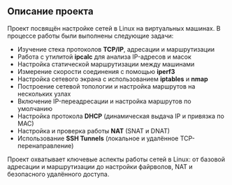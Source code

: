 ## Описание проекта  

Проект посвящён настройке сетей в Linux на виртуальных машинах. В процессе работы были выполнены следующие задачи:  

- Изучение стека протоколов **TCP/IP**, адресации и маршрутизации  
- Работа с утилитой **ipcalc** для анализа IP-адресов и масок  
- Настройка статической маршрутизации между машинами  
- Измерение скорости соединения с помощью **iperf3**  
- Настройка сетевого экрана с использованием **iptables** и **nmap**  
- Построение сетевой топологии и настройка маршрутов на нескольких узлах  
- Включение IP-переадресации и настройка маршрутов по умолчанию  
- Настройка протокола **DHCP** (динамическая выдача IP и привязка по MAC)  
- Настройка и проверка работы **NAT** (SNAT и DNAT)  
- Использование **SSH Tunnels** (локальное и удалённое TCP-перенаправление)  

Проект охватывает ключевые аспекты работы сетей в Linux: от базовой адресации и маршрутизации до настройки файрволов, NAT и безопасного удалённого доступа.  
